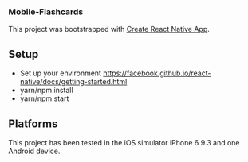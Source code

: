 ### Mobile-Flashcards

This project was bootstrapped with [Create React Native App](https://github.com/react-community/create-react-native-app).

## Setup

- Set up your environment https://facebook.github.io/react-native/docs/getting-started.html
- yarn/npm install
- yarn/npm start

## Platforms

This project has been tested in the iOS simulator iPhone 6 9.3 and one Android device.
